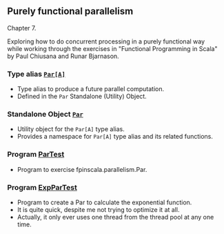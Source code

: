 ## Purely functional parallelism

Chapter 7.

Exploring how to do concurrent processing in a purely functional way<br>
while working through the exercises in "Functional Programming in Scala"<br>
by Paul Chiusana and Runar Bjarnason.

### Type alias [`Par[A]`](https://github.com/grscheller/scheller-linux-archive/blob/master/fpinscala/src/main/scala/fpinscala/parallelism/Par.scala)
* Type alias to produce a future parallel computation.
* Defined in the `Par` Standalone (Utility) Object.

### Standalone Object [`Par`](https://github.com/grscheller/scheller-linux-archive/blob/master/fpinscala/src/main/scala/fpinscala/parallelism/Par.scala)
* Utility object for the `Par[A]` type alias.
* Provides a namespace for `Par[A]` type alias and its related functions. 

### Program [ParTest](ParTest.scala)
* Program to exercise fpinscala.parallelism.Par. 

### Program [ExpParTest](ExpParTest.scala)
* Program to create a Par to calculate the exponential function.
* It is quite quick, despite me not trying to optimize it at all.
* Actually, it only ever uses one thread from the thread pool at any one time.
